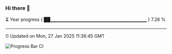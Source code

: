 ### Hi there 👋

⏳ Year progress { ██▁▁▁▁▁▁▁▁▁▁▁▁▁▁▁▁▁▁▁▁▁▁▁▁▁▁▁▁ } 7.26 %

---

⏰ Updated on Mon, 27 Jan 2025 11:36:45 GMT

![Progress Bar CI](https://github.com/IshwaranRudhara/GIT-ACTION/workflows/Progress%20Bar%20CI/badge.svg)
